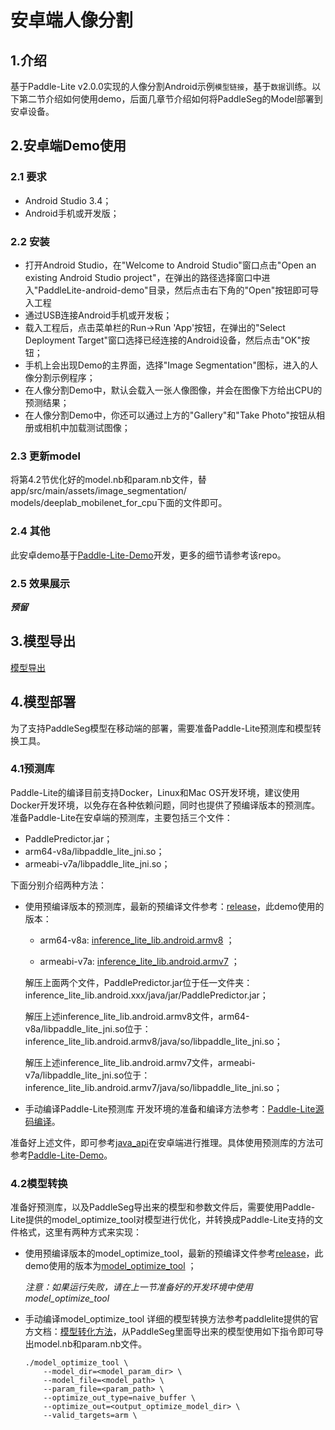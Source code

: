 # 安卓端人像分割

## 1.介绍
基于Paddle-Lite v2.0.0实现的人像分割Android示例`模型链接`，基于`数据`训练。以下第二节介绍如何使用demo，后面几章节介绍如何将PaddleSeg的Model部署到安卓设备。

## 2.安卓端Demo使用

### 2.1 要求
*  Android Studio 3.4；
* Android手机或开发版；

### 2.2 安装
* 打开Android Studio，在"Welcome to Android Studio"窗口点击"Open an existing Android Studio project"，在弹出的路径选择窗口中进入"PaddleLite-android-demo"目录，然后点击右下角的"Open"按钮即可导入工程
* 通过USB连接Android手机或开发板；
* 载入工程后，点击菜单栏的Run->Run 'App'按钮，在弹出的"Select Deployment Target"窗口选择已经连接的Android设备，然后点击"OK"按钮；
* 手机上会出现Demo的主界面，选择"Image Segmentation"图标，进入的人像分割示例程序；
* 在人像分割Demo中，默认会载入一张人像图像，并会在图像下方给出CPU的预测结果；
* 在人像分割Demo中，你还可以通过上方的"Gallery"和"Take Photo"按钮从相册或相机中加载测试图像；

### 2.3 更新model
将第4.2节优化好的model.nb和param.nb文件，替app/src/main/assets/image_segmentation/
models/deeplab_mobilenet_for_cpu下面的文件即可。

### 2.4 其他
此安卓demo基于[Paddle-Lite-Demo](https://github.com/PaddlePaddle/Paddle-Lite-Demo)开发，更多的细节请参考该repo。

### 2.5 效果展示
***预留***

## 3.模型导出
[模型导出](https://github.com/PaddlePaddle/PaddleSeg/blob/release/v0.2.0/docs/model_export.md)

## 4.模型部署
为了支持PaddleSeg模型在移动端的部署，需要准备Paddle-Lite预测库和模型转换工具。

### 4.1预测库
Paddle-Lite的编译目前支持Docker，Linux和Mac OS开发环境，建议使用Docker开发环境，以免存在各种依赖问题，同时也提供了预编译版本的预测库。准备Paddle-Lite在安卓端的预测库，主要包括三个文件：

* PaddlePredictor.jar；
* arm64-v8a/libpaddle_lite_jni.so；
*  armeabi-v7a/libpaddle_lite_jni.so；

下面分别介绍两种方法：

* 使用预编译版本的预测库，最新的预编译文件参考：[release](https://github.com/PaddlePaddle/Paddle-Lite/releases/)，此demo使用的版本：

    * arm64-v8a: [inference_lite_lib.android.armv8](https://github.com/PaddlePaddle/Paddle-Lite/releases/download/v2.0.0/inference_lite_lib.android.armv8.gcc.c++_shared.with_extra.full_publish.tar.gz) ；
    
    * armeabi-v7a: [inference_lite_lib.android.armv7](https://github.com/PaddlePaddle/Paddle-Lite/releases/download/v2.0.0/inference_lite_lib.android.armv7.gcc.c++_shared.with_extra.full_publish.tar.gz) ；

    解压上面两个文件，PaddlePredictor.jar位于任一文件夹：inference_lite_lib.android.xxx/java/jar/PaddlePredictor.jar；
        
    解压上述inference_lite_lib.android.armv8文件，arm64-v8a/libpaddle_lite_jni.so位于：inference_lite_lib.android.armv8/java/so/libpaddle_lite_jni.so；
    
    解压上述inference_lite_lib.android.armv7文件，armeabi-v7a/libpaddle_lite_jni.so位于：inference_lite_lib.android.armv7/java/so/libpaddle_lite_jni.so；

* 手动编译Paddle-Lite预测库
开发环境的准备和编译方法参考：[Paddle-Lite源码编译](https://paddlepaddle.github.io/Paddle-Lite/v2.0.0/source_compile/)。

准备好上述文件，即可参考[java_api](https://paddlepaddle.github.io/Paddle-Lite/v2.0.0/java_api_doc/)在安卓端进行推理。具体使用预测库的方法可参考[Paddle-Lite-Demo](https://github.com/PaddlePaddle/Paddle-Lite-Demo)。

### 4.2模型转换

准备好预测库，以及PaddleSeg导出来的模型和参数文件后，需要使用Paddle-Lite提供的model_optimize_tool对模型进行优化，并转换成Paddle-Lite支持的文件格式，这里有两种方式来实现：

* 使用预编译版本的model_optimize_tool，最新的预编译文件参考[release](https://github.com/PaddlePaddle/Paddle-Lite/releases/)，此demo使用的版本为[model_optimize_tool](https://github.com/PaddlePaddle/Paddle-Lite/releases/download/v2.0.0/model_optimize_tool) ；

    *注意：如果运行失败，请在上一节准备好的开发环境中使用model_optimize_tool*

* 手动编译model_optimize_tool
详细的模型转换方法参考paddlelite提供的官方文档：[模型转化方法](https://paddlepaddle.github.io/Paddle-Lite/v2.0.0/model_optimize_tool/)，从PaddleSeg里面导出来的模型使用如下指令即可导出model.nb和param.nb文件。

    ```
    ./model_optimize_tool \
        --model_dir=<model_param_dir> \
        --model_file=<model_path> \
        --param_file=<param_path> \
        --optimize_out_type=naive_buffer \
        --optimize_out=<output_optimize_model_dir> \
        --valid_targets=arm \
    ```
